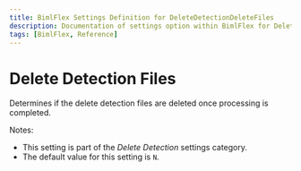 ```yaml
---
title: BimlFlex Settings Definition for DeleteDetectionDeleteFiles
description: Documentation of settings option within BimlFlex for DeleteDetectionDeleteFiles
tags: [BimlFlex, Reference]
---
```


# Delete Detection Files

Determines if the delete detection files are deleted once processing is completed.

Notes:

* This setting is part of the *Delete Detection* settings category.
* The default value for this setting is `N`.
